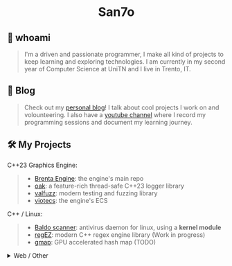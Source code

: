 <h1 align="center">San7o</h1>

## 👋 whoami
> I'm a driven and passionate programmer, I make all kind of projects to keep learning and exploring technologies.
> I am currently in my second year of Computer Science at UniTN and I live in Trento, IT.

## 📖 Blog
> Check out my [personal blog](https://unavitaunviaggio.netlify.app/)! I talk about cool projects I work on and volounteering.
> I also have a [youtube channel](https://www.youtube.com/@giovannis-diary) where I record my programming sessions and
> document my learning journey.

## 🛠️ My Projects
C++23 Graphics Engine:
>- [Brenta Engine](https://github.com/San7o/Brenta-Engine): the engine's main repo
>- [oak](https://github.com/San7o/oak): a feature-rich thread-safe C++23 logger library
>- [valfuzz](https://github.com/San7o/valFuzz): modern testing and fuzzing library
>- [viotecs](https://github.com/San7o/viotecs): the engine's ECS

C++ / Linux:
>- [Baldo scanner](https://github.com/San7o/Baldo-Scanner): antivirus daemon for linux, using a **kernel module**
>- [regEZ](https://github.com/San7o/regEZ): modern C++ regex engine library (Work in progress)
>- [gmap](https://github.com/San7o/gmap): GPU accelerated hash map (TODO)

<details>
 <summary>
      Web / Other
 </summary>

>- [nixos-dotfiles](https://github.com/San7o/nixos-dotfiles): my dev setup

Web:
>- [risto89](https://github.com/San7o/risto89-fork): online tickets market in java
>- [ledger-board](https://github.com/San7o/ledger-board): highly scalable transaction producer/consumer, built with **Kubernetes, Kafka, Django, Angular, Nginx, Redis, Celery, Docker.**
>- [elixir-blockchain](https://github.com/San7o/elixir-simple-bockchain): a simple blockchain library implemented in **elixir**.
>- [react-express-template](https://github.com/San7o/react-express-template): a meplate for web applications using node, express, typescript, react, tailwind, docker.
 
Rust:
>- [rust-lc3](https://github.com/San7o/rust-little-computer-3): implementation of a virtual machine for [LC-3](https://en.wikipedia.org/wiki/Little_Computer_3) 
>- [rust-pomodoro-timer](https://github.com/San7o/rust-pomodoro)
>- [rust-music-player](https://github.com/San7o/rust-music-player)

Misc:
>- [hypr-nerd-gestures](https://github.com/San7o/hypr-nerd-gestures): control hyprland through hand gestures, using **openCV**.
>- [launchpad-app-launcher](https://github.com/San7o/launchpad-app-launcher): launch commands from a novation's launchpad
>- [youtube-minuature-generator](https://github.com/San7o/youtube-miniature-generator)

</details>

